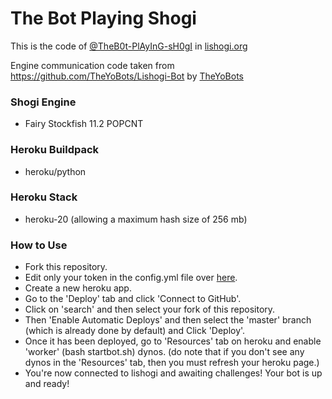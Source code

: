 # The Bot Playing Shogi

This is the code of [@TheB0t-PlAyInG-sH0gI](https://lishogi.org/@/TheB0t-PlAyInG-sH0gI) in [lishogi.org](https://lishogi.org)

Engine communication code taken from https://github.com/TheYoBots/Lishogi-Bot by [TheYoBots](https://github.com/TheYoBots)

### Shogi Engine

- Fairy Stockfish 11.2 POPCNT

### Heroku Buildpack

- heroku/python

### Heroku Stack

- heroku-20 (allowing a maximum hash size of 256 mb)

### How to Use

- Fork this repository.
- Edit only your token in the config.yml file over [here](https://github.com/abhijato/Thebotplayingshogi/blob/97202c46c5687afc76a87c4aa4176a4341f7447b/config.yml#L1).
- Create a new heroku app.
- Go to the 'Deploy' tab and click 'Connect to GitHub'.
- Click on 'search' and then select your fork of this repository.
- Then 'Enable Automatic Deploys' and then select the 'master' branch (which is already done by default) and Click 'Deploy'.
- Once it has been deployed, go to 'Resources' tab on heroku and enable 'worker' (bash startbot.sh) dynos. (do note that if you don't see any dynos in the 'Resources' tab, then you must refresh your heroku page.)
- You're now connected to lishogi and awaiting challenges! Your bot is up and ready!

